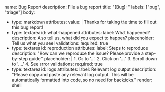 name: Bug Report
description: File a bug report
title: "[Bug]: "
labels: ["bug", "triage"]
body:
  - type: markdown
    attributes:
      value: |
        Thanks for taking the time to fill out this bug report!
  - type: textarea
    id: what-happened
    attributes:
      label: What happened?
      description: Also tell us, what did you expect to happen?
      placeholder: Tell us what you see!
    validations:
      required: true
  - type: textarea
    id: reproduction
    attributes:
      label: Steps to reproduce
      description: "How can we reproduce the issue? Please provide a step-by-step guide."
      placeholder: |
        1. Go to '...'
        2. Click on '....'
        3. Scroll down to '....'
        4. See error
    validations:
      required: true
  - type: textarea
    id: logs
    attributes:
      label: Relevant log output
      description: "Please copy and paste any relevant log output. This will be automatically formatted into code, so no need for backticks."
      render: shell
